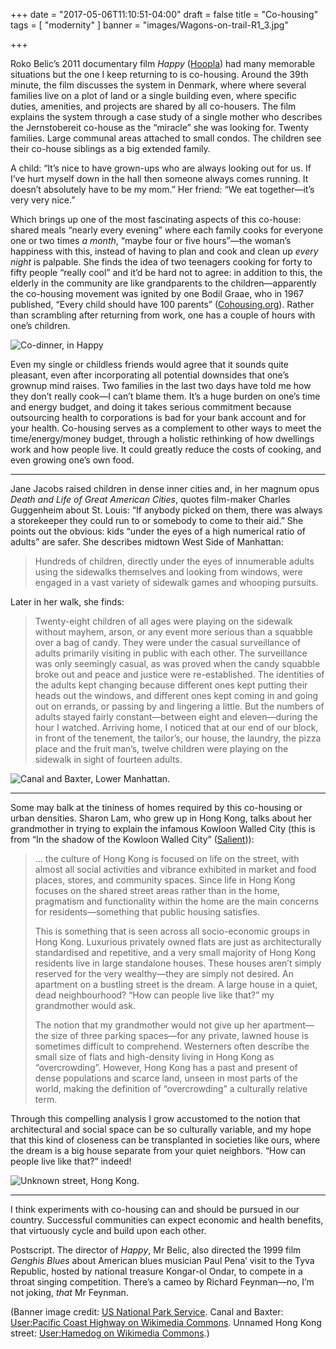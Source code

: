 +++
date = "2017-05-06T11:10:51-04:00"
draft = false
title = "Co-housing"
tags = [ "modernity" ]
banner = "images/Wagons-on-trail-R1_3.jpg"

+++

Roko Belic’s 2011 documentary film <cite>Happy</cite> ([Hoopla](https://www.hoopladigital.com/title/11165554)) had many memorable situations but the one I keep returning to is co-housing. Around the 39th minute, the film discusses the system in Denmark, where where several families live on a plot of land or a single building even, where specific duties, amenities, and projects are shared by all co-housers. The film explains the system through a case study of a single mother who describes the Jernstobereit co-house as the “miracle” she was looking for. Twenty families. Large communal areas attached to small condos. The children see their co-house siblings as a big extended family.

A child: “It’s nice to have grown-ups who are always looking out for us. If I’ve hurt myself down in the hall then someone always comes running. It doesn’t absolutely have to be my mom.” Her friend: “We eat together—it’s very very nice.”

Which brings up one of the most fascinating aspects of this co-house: shared meals “nearly every evening” where each family cooks for everyone one or two times *a month*, “maybe four or five hours”—the woman’s happiness with this, instead of having to plan and cook and clean up *every night* is palpable. She finds the idea of two teenagers cooking for forty to fifty people “really cool” and it’d be hard not to agree: in addition to this, the elderly in the community are like grandparents to the children—apparently the co-housing movement was ignited by one Bodil Graae, who in 1967 published, “Every child should have 100 parents” ([Cohousing.org](http://www.cohousing.org/node/1537)). Rather than scrambling after returning from work, one has a couple of hours with one’s children.

![Co-dinner, in *Happy*](co-housing.jpg)

Even my single or childless friends would agree that it sounds quite pleasant, even after incorporating all potential downsides that one’s grownup mind raises. Two families in the last two days have told me how they don’t really cook—I can’t blame them. It’s a huge burden on one’s time and energy budget, and doing it takes serious commitment because outsourcing health to corporations is bad for your bank account and for your health. Co-housing serves as a complement to other ways to meet the time/energy/money budget, through a holistic rethinking of how dwellings work and how people live. It could greatly reduce the costs of cooking, and even growing one’s own food.

---

Jane Jacobs raised children in dense inner cities and, in her magnum opus <cite>Death and Life of Great American Cities</cite>, quotes film-maker Charles Guggenheim about St. Louis: “If anybody picked on them, there was always a storekeeper they could run to or somebody to come to their aid.” She points out the obvious: kids “under the eyes of a high numerical ratio of adults” are safer. She describes midtown West Side of Manhattan:

> Hundreds of children, directly under the eyes of innumerable adults using the sidewalks themselves and looking from windows, were engaged in a vast variety of sidewalk games and whooping pursuits.

Later in her walk, she finds:

> Twenty-eight children of all ages were playing on the sidewalk without mayhem, arson, or any event more serious than a squabble over a bag of candy. They were under the casual surveillance of adults primarily visiting in public with each other. The surveillance was only seemingly casual, as was proved when the candy squabble broke out and peace and justice were re-established. The identities of the adults kept changing because different ones kept putting their heads out the windows, and different ones kept coming in and going out on errands, or passing by and lingering a little. But the numbers of adults stayed fairly constant—between eight and eleven—during the hour I watched. Arriving home, I noticed that at our end of our block, in front of the tenement, the tailor’s, our house, the laundry, the pizza place and the fruit man’s, twelve children were playing on the sidewalk in sight of fourteen adults.

![Canal and Baxter, Lower Manhattan.](Canal_St-Baxter_St.JPG)

---

Some may balk at the tininess of homes required by this co-housing or urban densities. Sharon Lam, who grew up in Hong Kong, talks about her grandmother in trying to explain the infamous Kowloon Walled City (this is from “In the shadow of the Kowloon Walled City” ([Salient](http://salient.org.nz/2015/09/in-the-shadow-of-the-kowloon-walled-city/))):

> … the culture of Hong Kong is focused on life on the street, with almost all social activities and vibrance exhibited in market and food places, stores, and community spaces. Since life in Hong Kong focuses on the shared street areas rather than in the home, pragmatism and functionality within the home are the main concerns for residents—something that public housing satisfies.
> 
> This is something that is seen across all socio-economic groups in Hong Kong. Luxurious privately owned flats are just as architecturally standardised and repetitive, and a very small majority of Hong Kong residents live in large standalone houses. These houses aren’t simply reserved for the very wealthy—they are simply not desired. An apartment on a bustling street is the dream. A large house in a quiet, dead neighbourhood? “How can people live like that?” my grandmother would ask.
> 
> The notion that my grandmother would not give up her apartment—the size of three parking spaces—for any private, lawned house is sometimes difficult to comprehend. Westerners often describe the small size of flats and high-density living in Hong Kong as “overcrowding”. However, Hong Kong has a past and present of dense populations and scarce land, unseen in most parts of the world, making the definition of “overcrowding” a culturally relative term.

Through this compelling analysis I grow accustomed to the notion that architectural and social space can be so culturally variable, and my hope that this kind of closeness can be transplanted in societies like ours, where the dream is a big house separate from your quiet neighbors. “How can people live like that?” indeed!

![Unknown street, Hong Kong.](Crowd_in_HK.JPG)

---

I think experiments with co-housing can and should be pursued in our country. Successful communities can expect economic and health benefits, that virtuously cycle and build upon each other.

Postscript. The director of *Happy*, Mr Belic, also directed the 1999 film <cite>Genghis Blues</cite> about American blues musician Paul Pena’ visit to the Tyva Republic, hosted by national treasure Kongar-ol Ondar, to compete in a throat singing competition. There’s a cameo by Richard Feynman—no, I’m not joking, *that* Mr Feynman.

(Banner image credit: [US National Park Service](https://www.nps.gov/ciro/learn/historyculture/index.htm). Canal and Baxter: [User:Pacific Coast Highway on Wikimedia Commons](https://commons.wikimedia.org/wiki/File:Canal_St-Baxter_St.JPG). Unnamed Hong Kong street: [User:Hamedog on Wikimedia Commons](https://commons.wikimedia.org/wiki/File:Crowd_in_HK.JPG).)